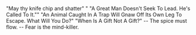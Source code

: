 "May thy knife chip and shatter"
" \"A Great Man Doesn't Seek To Lead. He's Called To It.\""
 "An Animal Caught In A Trap Will Gnaw Off Its Own Leg To Escape. What Will You Do?"
 "When Is A Gift Not A Gift?"
-- The spice must flow.
-- Fear is the mind-killer.
